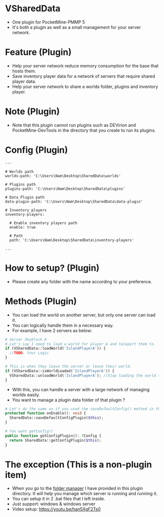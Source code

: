 # VSharedData
- One plugin for PocketMine-PMMP 5
- It's both a plugin as well as a small management for your server network.

# Feature (Plugin)
- Help your server network reduce memory consumption for the base that hosts them.
- Save inventory player data for a network of servers that require shared player data.
- Help your server network to share a worlds folder, plugins and inventory player.

# Note (Plugin)
- Note that this plugin cannot run plugins such as DEVirion and PocketMine-DevTools in the directory that you create to run its plugins.

# Config (Plugin)
```
---

# Worlds path
worlds-path: 'C:\Users\Nam\Desktop\SharedData\worlds'

# Plugins path
plugins-path: 'C:\Users\Nam\Desktop\SharedData\plugins'

# Data Plugin path
data-plugin-path: 'C:\Users\Nam\Desktop\SharedData\data-plugin'

# Inventory players
inventory-players:

  # Enable inventory players path
  enable: true

  # Path
  path: 'C:\Users\Nam\Desktop\SharedData\inventory-players'

...
```

# How to setup? (Plugin)
- Please create any folder with the name according to your preference.

# Methods (Plugin)
- You can load the world on another server, but only one server can load it.
- You can logically handle them in a necessary way.
- For example, I have 2 servers as below:
```php
# Server Skyblock A
# Let's say I need to load a world for player A and teleport them to.
if (VSharedData::loadWorld('IslandPlayerA')) {
  //TODO: Your Logic
}

# This is when they leave the server or leave their world.
if (VSharedData::isWorldLoaded('IslandPlayerA')) {
  VSharedData::unloadWorld('IslandPlayerA'); //Stop loading the world to return it to another server that can use it if needed.
}
```
- With this, you can handle a server with a large network of managing worlds easily.
- You want to manage a plugin data folder of that plugin ?
```php
# Let's do the same as if you used the saveDefaultConfig() method in the PocketMine API
protected function onEnable(): void {
  SharedData::saveDefaultConfigPlugin($this);
}

# You want getConfig()
public function getConfigPlugin(): ?Config {
  return SharedData::getConfigPlugin($this);
}
```

# The exception (This is a non-plugin item)
- When you go to the [folder manager](https://github.com/VennDev/VSharedData/tree/main/manager) I have provided in this plugin directory. It will help you manage which server is running and running it.
- You can setup it in 2 .bat files that I left inside.
- Just support: windows & windows server
- Video setup: https://youtu.be/han5XgF2Ts0
